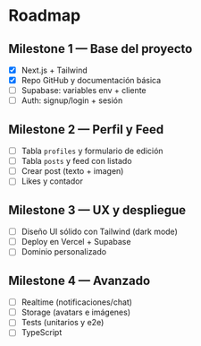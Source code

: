 # Roadmap

## Milestone 1 — Base del proyecto
- [x] Next.js + Tailwind
- [x] Repo GitHub y documentación básica
- [ ] Supabase: variables env + cliente
- [ ] Auth: signup/login + sesión

## Milestone 2 — Perfil y Feed
- [ ] Tabla `profiles` y formulario de edición
- [ ] Tabla `posts` y feed con listado
- [ ] Crear post (texto + imagen)
- [ ] Likes y contador

## Milestone 3 — UX y despliegue
- [ ] Diseño UI sólido con Tailwind (dark mode)
- [ ] Deploy en Vercel + Supabase
- [ ] Dominio personalizado

## Milestone 4 — Avanzado
- [ ] Realtime (notificaciones/chat)
- [ ] Storage (avatars e imágenes)
- [ ] Tests (unitarios y e2e)
- [ ] TypeScript